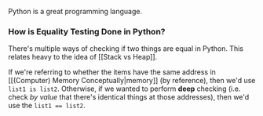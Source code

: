 Python is a great programming language. 

### How is Equality Testing Done in Python?
There's multiple ways of checking if two things are equal in Python. This relates heavy to the idea of [[Stack vs Heap]]. 

If we're referring to whether the items have the same address in [[(Computer) Memory Conceptually|memory]] (by reference), then we'd use `list1 is list2`. Otherwise, if we wanted to perform **deep** checking (i.e. check *by value* that there's identical things at those addresses), then we'd use the `list1 == list2`. 

